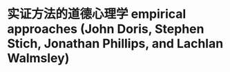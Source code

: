 # 实证方法的道德心理学 empirical approaches (John Doris, Stephen Stich, Jonathan Phillips, and Lachlan Walmsley)


